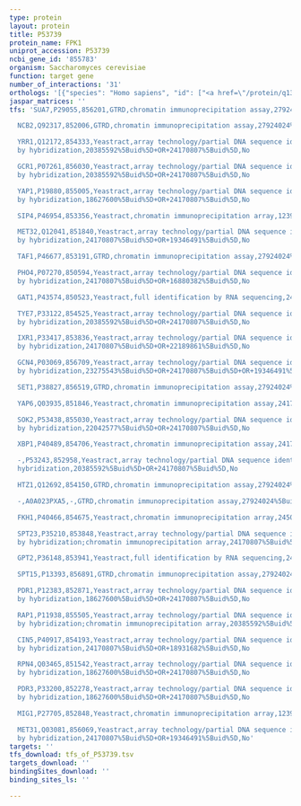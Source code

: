```yaml
---
type: protein
layout: protein
title: P53739
protein_name: FPK1
uniprot_accession: P53739
ncbi_gene_id: '855783'
organism: Saccharomyces cerevisiae
function: target gene
number_of_interactions: '31'
orthologs: '[{"species": "Homo sapiens", "id": ["<a href=\"/protein/q13523\">Q13523</a>"]}, {"species": "Danio rerio", "id": ["F1QWY2"]}, {"species": "Drosophila melanogaster", "id": ["<a href=\"/protein/q9vp22\">Q9VP22</a>"]}, {"species": "Caenorhabditis elegans", "id": ["G5EDB2"]}]'
jaspar_matrices: ''
tfs: 'SUA7,P29055,856201,GTRD,chromatin immunoprecipitation assay,27924024%5Buid%5D,No

  NCB2,Q92317,852006,GTRD,chromatin immunoprecipitation assay,27924024%5Buid%5D,No

  YRR1,Q12172,854333,Yeastract,array technology/partial DNA sequence identification
  by hybridization,20385592%5Buid%5D+OR+24170807%5Buid%5D,No

  GCR1,P07261,856030,Yeastract,array technology/partial DNA sequence identification
  by hybridization,20385592%5Buid%5D+OR+24170807%5Buid%5D,No

  YAP1,P19880,855005,Yeastract,array technology/partial DNA sequence identification
  by hybridization,18627600%5Buid%5D+OR+24170807%5Buid%5D,No

  SIP4,P46954,853356,Yeastract,chromatin immunoprecipitation array,12399584%5Buid%5D+OR+24170807%5Buid%5D,No

  MET32,Q12041,851840,Yeastract,array technology/partial DNA sequence identification
  by hybridization,24170807%5Buid%5D+OR+19346491%5Buid%5D,No

  TAF1,P46677,853191,GTRD,chromatin immunoprecipitation assay,27924024%5Buid%5D,No

  PHO4,P07270,850594,Yeastract,array technology/partial DNA sequence identification
  by hybridization,24170807%5Buid%5D+OR+16880382%5Buid%5D,No

  GAT1,P43574,850523,Yeastract,full identification by RNA sequencing,24170807%5Buid%5D+OR+29620523%5Buid%5D,No

  TYE7,P33122,854525,Yeastract,array technology/partial DNA sequence identification
  by hybridization,20385592%5Buid%5D+OR+24170807%5Buid%5D,No

  IXR1,P33417,853836,Yeastract,array technology/partial DNA sequence identification
  by hybridization,24170807%5Buid%5D+OR+22189861%5Buid%5D,No

  GCN4,P03069,856709,Yeastract,array technology/partial DNA sequence identification
  by hybridization,23275543%5Buid%5D+OR+24170807%5Buid%5D+OR+19346491%5Buid%5D,No

  SET1,P38827,856519,GTRD,chromatin immunoprecipitation assay,27924024%5Buid%5D,No

  YAP6,Q03935,851846,Yeastract,chromatin immunoprecipitation assay,24170807%5Buid%5D+OR+19124666%5Buid%5D,No

  SOK2,P53438,855030,Yeastract,array technology/partial DNA sequence identification
  by hybridization,22042577%5Buid%5D+OR+24170807%5Buid%5D,No

  XBP1,P40489,854706,Yeastract,chromatin immunoprecipitation assay,24170807%5Buid%5D+OR+19124666%5Buid%5D,No

  -,P53243,852958,Yeastract,array technology/partial DNA sequence identification by
  hybridization,20385592%5Buid%5D+OR+24170807%5Buid%5D,No

  HTZ1,Q12692,854150,GTRD,chromatin immunoprecipitation assay,27924024%5Buid%5D,No

  -,A0A023PXA5,-,GTRD,chromatin immunoprecipitation assay,27924024%5Buid%5D,No

  FKH1,P40466,854675,Yeastract,chromatin immunoprecipitation array,24504085%5Buid%5D+OR+24170807%5Buid%5D,No

  SPT23,P35210,853848,Yeastract,array technology/partial DNA sequence identification
  by hybridization;chromatin immunoprecipitation array,24170807%5Buid%5D+OR+20385592%5Buid%5D+OR+16543154%5Buid%5D,No

  GPT2,P36148,853941,Yeastract,full identification by RNA sequencing,24170807%5Buid%5D+OR+29620523%5Buid%5D,No

  SPT15,P13393,856891,GTRD,chromatin immunoprecipitation assay,27924024%5Buid%5D,No

  PDR1,P12383,852871,Yeastract,array technology/partial DNA sequence identification
  by hybridization,18627600%5Buid%5D+OR+24170807%5Buid%5D,No

  RAP1,P11938,855505,Yeastract,array technology/partial DNA sequence identification
  by hybridization;chromatin immunoprecipitation array,20385592%5Buid%5D+OR+24170807%5Buid%5D+OR+16709784%5Buid%5D,No

  CIN5,P40917,854193,Yeastract,array technology/partial DNA sequence identification
  by hybridization,24170807%5Buid%5D+OR+18931682%5Buid%5D,No

  RPN4,Q03465,851542,Yeastract,array technology/partial DNA sequence identification
  by hybridization,18627600%5Buid%5D+OR+24170807%5Buid%5D,No

  PDR3,P33200,852278,Yeastract,array technology/partial DNA sequence identification
  by hybridization,18627600%5Buid%5D+OR+24170807%5Buid%5D,No

  MIG1,P27705,852848,Yeastract,chromatin immunoprecipitation array,12399584%5Buid%5D+OR+24170807%5Buid%5D+OR+16709784%5Buid%5D,No

  MET31,Q03081,856069,Yeastract,array technology/partial DNA sequence identification
  by hybridization,24170807%5Buid%5D+OR+19346491%5Buid%5D,No'
targets: ''
tfs_download: tfs_of_P53739.tsv
targets_download: ''
bindingSites_download: ''
binding_sites_ls: ''

---
```

